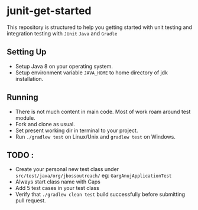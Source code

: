 # junit-get-started

This repository is structured to help you getting started with unit testing and integration testing with `JUnit` `Java` and `Gradle`

## Setting Up

* Setup Java 8 on your operating system.
* Setup environment variable `JAVA_HOME` to home directory of jdk installation.

## Running

* There is not much content in main code. Most of work roam around test module.
* Fork and clone as usual.
* Set present working dir in terminal to your project.
* Run `./gradlew test` on Linux/Unix and `gradlew test` on Windows.


## TODO :

* Create your personal new test class under `src/test/java/org/jbossoutreach/` eg: `GargAnujApplicationTest`
* Always start class name with Caps
* Add 5 test cases in your test class
* Verify that `./gradlew clean test` build successfully before submitting pull request.


